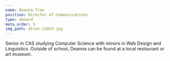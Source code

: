 ```yaml
---
name: Deanna Tran
position: Director of Communications
type: eboard
meta_order: 5
img_path: dtran-s2019.jpg
---
```

Senior in CAS studying Computer Science with minors in Web Design and Linguistics.
Outside of school, Deanna can be found at a local restaurant or art museum.
